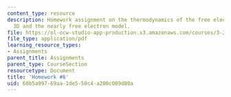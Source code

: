 ```yaml
---
content_type: resource
description: Homework assignment on the thermodynamics of the free electron gas in
  3D and the nearly free electron model.
file: https://ol-ocw-studio-app-production.s3.amazonaws.com/courses/3-23-electrical-optical-and-magnetic-properties-of-materials-fall-2007/60b5a99769aa1de550c4a200c009d80a_ps6.pdf
file_type: application/pdf
learning_resource_types:
- Assignments
parent_title: Assignments
parent_type: CourseSection
resourcetype: Document
title: 'Homework #6'
uid: 60b5a997-69aa-1de5-50c4-a200c009d80a
---
```

